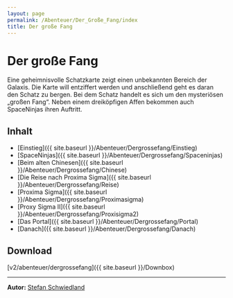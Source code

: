 ```yaml
---
layout: page
permalink: /Abenteuer/Der_Große_Fang/index
title: Der große Fang
---
```


# Der große Fang

Eine geheimnisvolle Schatzkarte zeigt einen unbekannten Bereich der Galaxis. Die Karte will entziffert werden und anschließend geht es daran den Schatz zu bergen. Bei dem Schatz handelt es sich um den mysteriösen „großen Fang“. Neben einem dreiköpfigen Affen bekommen auch SpaceNinjas ihren Auftritt.

## Inhalt

- [Einstieg]({{ site.baseurl }}/Abenteuer/Dergrossefang/Einstieg)
- [SpaceNinjas]({{ site.baseurl }}/Abenteuer/Dergrossefang/Spaceninjas)
- [Beim alten Chinesen]({{ site.baseurl }}/Abenteuer/Dergrossefang/Chinese)
- [Die Reise nach Proxima Sigma]({{ site.baseurl }}/Abenteuer/Dergrossefang/Reise)
- [Proxima Sigma]({{ site.baseurl }}/Abenteuer/Dergrossefang/Proximasigma)
- [Proxy Sigma II]({{ site.baseurl }}/Abenteuer/Dergrossefang/Proxisigma2)
- [Das Portal]({{ site.baseurl }}/Abenteuer/Dergrossefang/Portal)
- [Danach]({{ site.baseurl }}/Abenteuer/Dergrossefang/Danach)

## Download

[v2/abenteuer/dergrossefang]({{ site.baseurl }}/Downbox)

***
**Autor:** [Stefan Schwiedland](http://www.u-n-f-u-g.de/)

